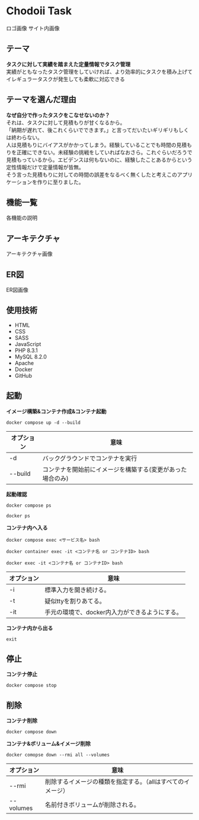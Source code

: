 # Chodoii Task
ロゴ画像
サイト内画像

## テーマ
**タスクに対して実績を踏まえた定量情報でタスク管理**  
実績がともなったタスク管理をしていければ、より効率的にタスクを積み上げてイレギュラータスクが発生しても柔軟に対応できる

## テーマを選んだ理由
**なぜ自分で作ったタスクをこなせないのか？**  
それは、タスクに対して見積もりが甘くなるから。  
「納期が遅れて、後これくらいでできます。」と言ってだいたいギリギリもしくは終わらない。  
人は見積もりにバイアスがかかってしまう。経験していることでも時間の見積もりを正確にできない。未経験の挑戦をしていればなおさら。これぐらいだろうで見積もっているから。エビデンスは何もないのに、経験したことあるからという定性情報だけで定量情報が皆無。  
そう言った見積もりに対しての時間の誤差をなるべく無くしたと考えこのアプリケーションを作りに至りました。

## 機能一覧
各機能の説明

## アーキテクチャ
アーキテクチャ画像

## ER図
ER図画像

## 使用技術
- HTML
- CSS
- SASS
- JavaScript
- PHP 8.3.1
- MySQL 8.2.0
- Apache
- Docker
- GitHub

## 起動
**イメージ構築&コンテナ作成&コンテナ起動**
```
docker compose up -d --build
```
|オプション|意味|
| ----- | ----- |
|-d     |バックグラウンドでコンテナを実行|
|--build|コンテナを開始前にイメージを構築する(変更があった場合のみ)|

**起動確認**
```
docker compose ps

docker ps
```

**コンテナ内へ入る**
```
docker compose exec <サービス名> bash

docker container exec -it <コンテナ名 or コンテナID> bash

docker exec -it <コンテナ名 or コンテナID> bash
```
|オプション|意味|
| ----- | ----- |
|-i     |標準入力を開き続ける。|
|-t     |疑似ttyを割りあてる。|
|-it    |手元の環境で、docker内入力ができるようにする。|

**コンテナ内から出る**
```
exit
```

## 停止
**コンテナ停止**
```
docker compose stop
```

## 削除
**コンテナ削除**
```
docker compose down
```

**コンテナ&ボリューム&イメージ削除**
```
docker comopse down --rmi all --volumes
```
|オプション|意味|
| ----- | ----- |
|--rmi  |削除するイメージの種類を指定する。（allはすべてのイメージ）|
|--volumes|名前付きボリュームが削除される。|
